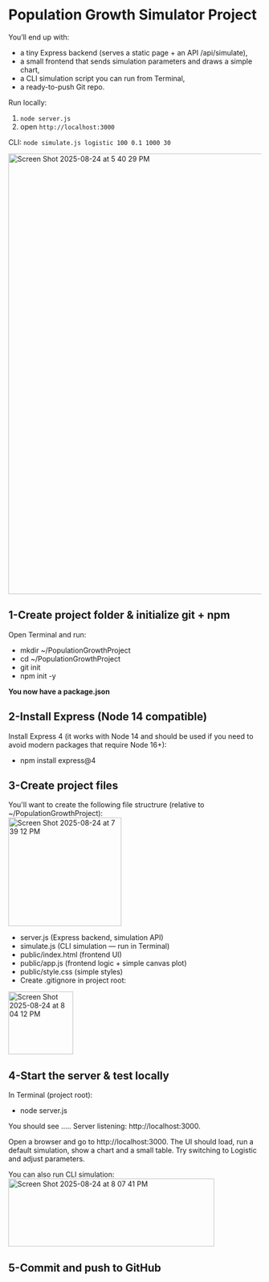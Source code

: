 # Population Growth Simulator Project
You’ll end up with:
- a tiny Express backend (serves a static page + an API /api/simulate),
- a small frontend that sends simulation parameters and draws a simple chart,
- a CLI simulation script you can run from Terminal,
- a ready-to-push Git repo. <br>

Run locally:
1. `node server.js`
2. open `http://localhost:3000`

CLI:
`node simulate.js logistic 100 0.1 1000 30`

<img width="695" height="876" alt="Screen Shot 2025-08-24 at 5 40 29 PM" src="https://github.com/user-attachments/assets/5a559fd0-2ae5-4bf6-874e-6d1e85a54ed8" />

## 1-Create project folder & initialize git + npm
Open Terminal and run:
- mkdir ~/PopulationGrowthProject
- cd ~/PopulationGrowthProject
- git init
- npm init -y <br>

<b>You now have a package.json</b>

## 2-Install Express (Node 14 compatible)
Install Express 4 (it works with Node 14 and should be used if you need to avoid modern packages that require Node 16+):
- npm install express@4

## 3-Create project files
You'll want to create the following file structrure (relative to ~/PopulationGrowthProject): <br>
<img width="225" height="216" alt="Screen Shot 2025-08-24 at 7 39 12 PM" src="https://github.com/user-attachments/assets/a23b69b3-7068-4dcb-8608-475a87afbbe5" />

- server.js (Express backend, simulation API)
- simulate.js (CLI simulation — run in Terminal)
- public/index.html (frontend UI)
- public/app.js (frontend logic + simple canvas plot)
- public/style.css (simple styles)
- Create .gitignore in project root:
<img width="129" height="125" alt="Screen Shot 2025-08-24 at 8 04 12 PM" src="https://github.com/user-attachments/assets/e32ad97c-49f0-4273-b3e5-addf495935ab" />

## 4-Start the server & test locally
In Terminal (project root):
- node server.js <br>

You should see ..... Server listening: http://localhost:3000. 

Open a browser and go to http://localhost:3000. The UI should load, run a default simulation, show a chart and a small table. Try switching to Logistic and adjust parameters.

You can also run CLI simulation: <br>
<img width="410" height="135" alt="Screen Shot 2025-08-24 at 8 07 41 PM" src="https://github.com/user-attachments/assets/fc61ff73-cd0f-4922-b599-e5e104552377" />

## 5-Commit and push to GitHub
